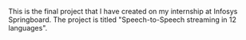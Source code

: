 This is the final project that I have created on my internship at Infosys Springboard. The project is titled "Speech-to-Speech streaming in 12 languages".

